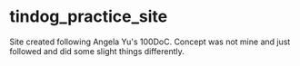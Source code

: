 # tindog_practice_site
Site created following Angela Yu's 100DoC.  Concept was not mine and just followed and did some slight things differently.
